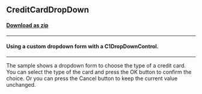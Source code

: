 ## CreditCardDropDown
#### [Download as zip](https://minhaskamal.github.io/DownGit/#/home?url=https://github.com/GrapeCity/ComponentOne-WinForms-Samples/tree/master/NetFramework\Input\VB\CreditCardDropDown)
____
#### Using a custom dropdown form with a C1DropDownControl.
____
The sample shows a dropdown form to choose the type of a credit card. You can select the type of the card and press the OK button to confirm the choice. Or you can press the Cancel button to keep the current value unchanged. 